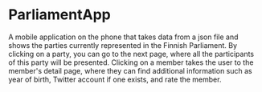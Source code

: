 # ParliamentApp
A mobile application on the phone that takes data from a json file and shows the parties currently represented in the Finnish Parliament. 
By clicking on a party, you can go to the next page, where all the participants of this party will be presented. 
Clicking on a member takes the user to the member's detail page, where they can find additional information such as year of birth, 
Twitter account if one exists, and rate the member.
